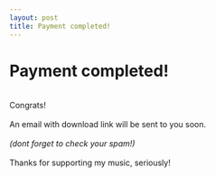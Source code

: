 ```yaml
---
layout: post
title: Payment completed!
---
```

<h1>Payment completed!</h1><br>Congrats!<div><br></div><div>An email with download link will be sent to you soon.</div><div><br></div><div><i>(dont forget to check your spam!)</i><br><div><br></div><div>Thanks for supporting my music, seriously!</div><div><br></div></div>

